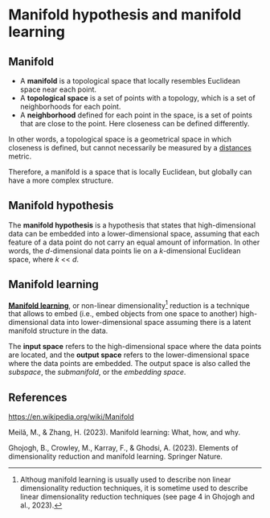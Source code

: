 # Manifold hypothesis and manifold learning

## Manifold

 - A **manifold** is a topological space that locally resembles Euclidean space near each point.
 - A **topological space** is a set of points with a topology, which is a set
   of neighborhoods for each point. 
 - A **neighborhood** defined for each point in the space, is a set of points that are close to the point.
   Here closeness can be defined differently.

In other words, a topological space is a geometrical space in which closeness is
defined, but cannot necessarily be measured by a [distances](../4/README.md) metric.

Therefore, a manifold is a space that is locally Euclidean, but globally can have a more complex structure.

## Manifold hypothesis 

The **manifold hypothesis** is a hypothesis that states that high-dimensional data
can be embedded into a lower-dimensional space, assuming that each feature of 
a data point do not carry an equal amount of information. In other words, the
*d*-dimensional data points lie on a *k*-dimensional Euclidean space, 
where *k* << *d*.

## Manifold learning
[**Manifold learning**](../114/README.md), or non-linear
dimensionality[^1]
reduction is a technique that allows to embed (i.e., embed objects from 
one space to another) high-dimensional data into lower-dimensional space assuming
there is a latent manifold structure in the data.

The **input space** refers to the high-dimensional space where the data points
are located, and the **output space** refers to the lower-dimensional space
where the data points are embedded. The output space is also
called the *subspace*, the *submanifold*, or the *embedding space*.

[^1]: Althoug manifold learning is usually used to describe
non linear dimensionality reduction techniques, it is sometime used to describe
linear dimensionality reduction techniques (see page 4 in Ghojogh and al., 2023).

## References

<https://en.wikipedia.org/wiki/Manifold>

Meilă, M., & Zhang, H. (2023). Manifold learning: What, how, and why.

Ghojogh, B., Crowley, M., Karray, F., & Ghodsi, A. (2023). Elements of dimensionality reduction and manifold learning. Springer Nature. 


